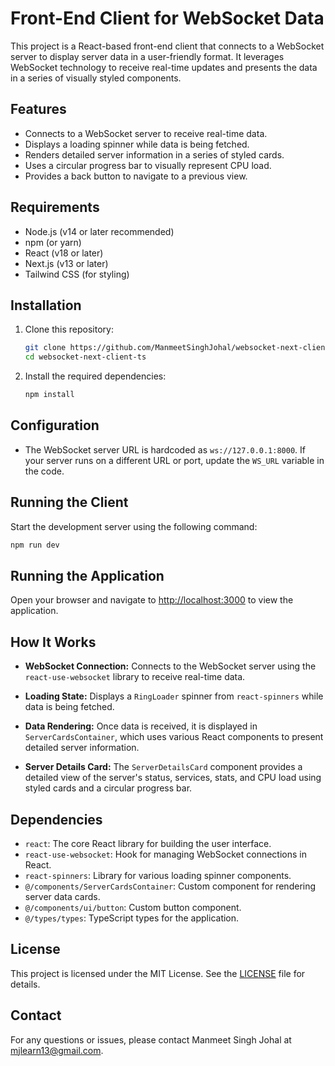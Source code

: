 # Front-End Client for WebSocket Data

This project is a React-based front-end client that connects to a WebSocket server to display server data in a user-friendly format. It leverages WebSocket technology to receive real-time updates and presents the data in a series of visually styled components.

## Features

- Connects to a WebSocket server to receive real-time data.
- Displays a loading spinner while data is being fetched.
- Renders detailed server information in a series of styled cards.
- Uses a circular progress bar to visually represent CPU load.
- Provides a back button to navigate to a previous view.

## Requirements

- Node.js (v14 or later recommended)
- npm (or yarn)
- React (v18 or later)
- Next.js (v13 or later)
- Tailwind CSS (for styling)

## Installation

1. Clone this repository:

   ```bash
   git clone https://github.com/ManmeetSinghJohal/websocket-next-client-ts
   cd websocket-next-client-ts
   ```

2. Install the required dependencies:

   ```bash
   npm install
   ```

## Configuration

- The WebSocket server URL is hardcoded as `ws://127.0.0.1:8000`. If your server runs on a different URL or port, update the `WS_URL` variable in the code.

## Running the Client

Start the development server using the following command:

```bash
npm run dev
```

## Running the Application

Open your browser and navigate to [http://localhost:3000](http://localhost:3000) to view the application.

## How It Works

- **WebSocket Connection:** Connects to the WebSocket server using the `react-use-websocket` library to receive real-time data.

- **Loading State:** Displays a `RingLoader` spinner from `react-spinners` while data is being fetched.

- **Data Rendering:** Once data is received, it is displayed in `ServerCardsContainer`, which uses various React components to present detailed server information.

- **Server Details Card:** The `ServerDetailsCard` component provides a detailed view of the server's status, services, stats, and CPU load using styled cards and a circular progress bar.

## Dependencies

- `react`: The core React library for building the user interface.
- `react-use-websocket`: Hook for managing WebSocket connections in React.
- `react-spinners`: Library for various loading spinner components.
- `@/components/ServerCardsContainer`: Custom component for rendering server data cards.
- `@/components/ui/button`: Custom button component.
- `@/types/types`: TypeScript types for the application.

## License

This project is licensed under the MIT License. See the [LICENSE](LICENSE) file for details.

## Contact

For any questions or issues, please contact Manmeet Singh Johal at mjlearn13@gmail.com.
